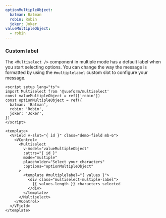 ```yaml
---
optionMultipleObject:
  batman: Batman
  robin: Robin
  joker: Joker
valueMultipleObject:
  - robin
---
```


### Custom label

The `<Multiselect />` component in multiple mode has a default label when you
start selecting options. You can change the way the message is formatted by
using the `#multiplelabel` custom slot to configure your message.

<!--code-->

```vue
<script setup lang="ts">
import Multiselect from '@vueform/multiselect'
const valueMultipleObject = ref(['robin'])
const optionMultipleObject = ref({
  batman: 'Batman',
  robin: 'Robin',
  joker: 'Joker',
})
</script>

<template>
  <VField v-slot="{ id }" class="demo-field mb-6">
    <VControl>
      <Multiselect
        v-model="valueMultipleObject"
        :attrs="{ id }"
        mode="multiple"
        placeholder="Select your characters"
        :options="optionMultipleObject"
      >
        <template #multiplelabel="{ values }">
          <div class="multiselect-multiple-label">
            {{ values.length }} characters selected
          </div>
        </template>
      </Multiselect>
    </VControl>
  </VField>
</template>
```

<!--/code-->

<!--example-->

<div class="columns">
  <div class="column is-4">
    <VField v-slot="{ id }">
      <VControl>
        <Multiselect
          :attrs="{ id }"
          v-model="frontmatter.valueMultipleObject"
          mode="multiple"
          placeholder="Select your characters"
          :options="frontmatter.optionMultipleObject"
        >
          <template #multiplelabel="{ values }">
            <div class="multiselect-multiple-label">
              {{ values.length }} characters selected
            </div>
          </template>
        </Multiselect>
      </VControl>
    </VField>
  </div>
  <div class="column is-4">
    <VField v-slot="{ id }" class="is-curved-select">
      <VControl>
        <Multiselect
          :attrs="{ id }"
          v-model="frontmatter.valueMultipleObject"
          mode="multiple"
          placeholder="Select your characters"
          :options="frontmatter.optionMultipleObject"
        >
          <template #multiplelabel="{ values }">
            <div class="multiselect-multiple-label">
              {{ values.length }} characters selected
            </div>
          </template>
        </Multiselect>
      </VControl>
    </VField>
  </div>
  <div class="column is-4">
    <VField v-slot="{ id }" class="is-rounded-select">
      <VControl>
        <Multiselect
          :attrs="{ id }"
          v-model="frontmatter.valueMultipleObject"
          mode="multiple"
          placeholder="Select your characters"
          :options="frontmatter.optionMultipleObject"
        >
          <template #multiplelabel="{ values }">
            <div class="multiselect-multiple-label">
              {{ values.length }} characters selected
            </div>
          </template>
        </Multiselect>
      </VControl>
    </VField>
  </div>
</div>

<!--/example-->
